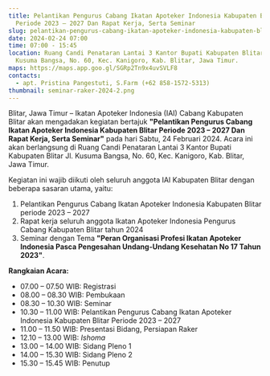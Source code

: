```yaml
---
title: Pelantikan Pengurus Cabang Ikatan Apoteker Indonesia Kabupaten Blitar
  Periode 2023 – 2027 Dan Rapat Kerja, Serta Seminar
slug: pelantikan-pengurus-cabang-ikatan-apoteker-indonesia-kabupaten-blitar-periode-2023-2027-dan-rapat-kerja-serta-seminar
date: 2024-02-24 07:00
time: 07:00 - 15:45
location: Ruang Candi Penataran Lantai 3 Kantor Bupati Kabupaten Blitar,  Jl.
  Kusuma Bangsa, No. 60, Kec. Kanigoro, Kab. Blitar, Jawa Timur.
maps: https://maps.app.goo.gl/SGRp2Tn9x4uvSVLF8
contacts:
  - apt. Pristina Pangestuti, S.Farm (+62 858-1572-5313)
thumbnail: seminar-raker-2024-2.png
---
```

Blitar, Jawa Timur – Ikatan Apoteker Indonesia (IAI) Cabang Kabupaten Blitar akan mengadakan kegiatan bertajuk **"Pelantikan Pengurus Cabang Ikatan Apoteker Indonesia Kabupaten Blitar Periode 2023 – 2027 Dan Rapat Kerja, Serta Seminar"** pada hari Sabtu, 24 Februari 2024. Acara ini akan berlangsung di Ruang Candi Penataran Lantai 3 Kantor Bupati Kabupaten Blitar Jl. Kusuma Bangsa, No. 60, Kec. Kanigoro, Kab. Blitar, Jawa Timur.

Kegiatan ini wajib diikuti oleh seluruh anggota IAI Kabupaten Blitar dengan beberapa sasaran utama, yaitu:

1. Pelantikan Pengurus Cabang Ikatan Apoteker Indonesia Kabupaten Blitar periode 2023 – 2027
2. Rapat kerja seluruh anggota Ikatan Apoteker Indonesia Pengurus Cabang Kabupaten Blitar tahun 2024
3. Seminar dengan Tema **"Peran Organisasi Profesi Ikatan Apoteker Indonesia Pasca Pengesahan Undang-Undang Kesehatan No 17 Tahun 2023"**.

**Rangkaian Acara:**

* 07.00 – 07.50 WIB: Registrasi
* 08.00 – 08.30 WIB: Pembukaan
* 08.30 – 10.30 WIB: Seminar
* 10.30 – 11.00 WIB: Pelantikan Pengurus Cabang Ikatan Apoteker Indonesia Kabupaten Blitar Periode 2023 – 2027
* 11.00 – 11.50 WIB: Presentasi Bidang, Persiapan Raker
* 12.10 – 13.00 WIB: *Ishoma*
* 13.00 – 14.00 WIB: Sidang Pleno 1
* 14.00 – 15.30 WIB: Sidang Pleno 2
* 15.30 – 15.45 WIB: Penutup